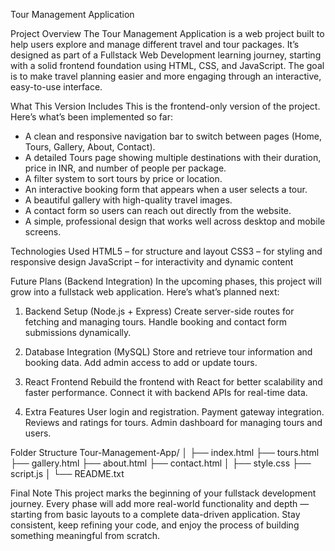 Tour Management Application

Project Overview
The Tour Management Application is a web project built to help users explore and manage different travel and tour packages.
It’s designed as part of a Fullstack Web Development learning journey, starting with a solid frontend foundation using HTML, CSS, and JavaScript.
The goal is to make travel planning easier and more engaging through an interactive, easy-to-use interface.

What This Version Includes
This is the frontend-only version of the project.
Here’s what’s been implemented so far:

- A clean and responsive navigation bar to switch between pages (Home, Tours, Gallery, About, Contact).
- A detailed Tours page showing multiple destinations with their duration, price in INR, and number of people per package.
- A filter system to sort tours by price or location.
- An interactive booking form that appears when a user selects a tour.
- A beautiful gallery with high-quality travel images.
- A contact form so users can reach out directly from the website.
- A simple, professional design that works well across desktop and mobile screens.

Technologies Used
HTML5 – for structure and layout
CSS3 – for styling and responsive design
JavaScript – for interactivity and dynamic content

Future Plans (Backend Integration)
In the upcoming phases, this project will grow into a fullstack web application.
Here’s what’s planned next:

1. Backend Setup (Node.js + Express)
   Create server-side routes for fetching and managing tours.
   Handle booking and contact form submissions dynamically.

2. Database Integration (MySQL)
   Store and retrieve tour information and booking data.
   Add admin access to add or update tours.

3. React Frontend
   Rebuild the frontend with React for better scalability and faster performance.
   Connect it with backend APIs for real-time data.

4. Extra Features
   User login and registration.
   Payment gateway integration.
   Reviews and ratings for tours.
   Admin dashboard for managing tours and users.

Folder Structure
Tour-Management-App/
│
├── index.html
├── tours.html
├── gallery.html
├── about.html
├── contact.html
│
├── style.css
├── script.js
│
└── README.txt

Final Note
This project marks the beginning of your fullstack development journey.
Every phase will add more real-world functionality and depth — starting from basic layouts to a complete data-driven application.
Stay consistent, keep refining your code, and enjoy the process of building something meaningful from scratch.
